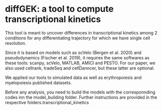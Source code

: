 # diffGEK: a tool to compute transcriptional kinetics

This tool is meant to uncover differences in transcriptional kinetics among 2 conditions for any differentiating trajectory for which we have single cell resolution.

Since it is based on models such as scVelo (Bergen et al. 2020) and pseudodynamics (Fischer et al. 2019), it requires the same softwares as these tools: scanpy, scVelo, MATLAB, AMICI and PESTO. For our paper, we also used cellrank, tradeSeq and cellDanncer, but these latter are optional. 

We applied our tools to simulated data as well as erythropoiesis and myelopoiesis published datasets.

Before any analysis, you need to build the models with the corresponnding codes inn the model_building folder. Further instructions are provided in the respective folders.transcriptional_kinetics
